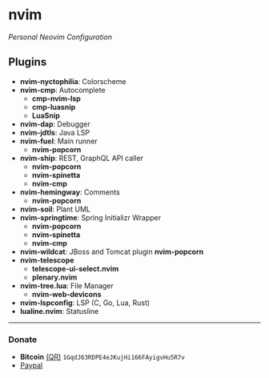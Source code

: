 # nvim
*Personal Neovim Configuration*

## Plugins
- **nvim-nyctophilia**: Colorscheme
- **nvim-cmp**: Autocomplete
    - **cmp-nvim-lsp**
    - **cmp-luasnip**
    - **LuaSnip**
- **nvim-dap**: Debugger
- **nvim-jdtls**: Java LSP
- **nvim-fuel**: Main runner
    - **nvim-popcorn**
- **nvim-ship**: REST, GraphQL API caller
    - **nvim-popcorn**
    - **nvim-spinetta**
    - **nvim-cmp**
- **nvim-hemingway**: Comments
    - **nvim-popcorn**
- **nvim-soil**: Plant UML
- **nvim-springtime**: Spring Initializr Wrapper
    - **nvim-popcorn**
    - **nvim-spinetta**
    - **nvim-cmp**
- **nvim-wildcat**: JBoss and Tomcat plugin
    **nvim-popcorn**
- **nvim-telescope**
    - **telescope-ui-select.nvim**
    - **plenary.nvim**
- **nvim-tree.lua**: File Manager
    - **nvim-web-devicons**
- **nvim-lspconfig**: LSP (C, Go, Lua, Rust)
- **lualine.nvim**: Statusline

---

### Donate
- **Bitcoin** [(QR)](https://raw.githubusercontent.com/javiorfo/img/master/crypto/bitcoin.png)  `1GqdJ63RDPE4eJKujHi166FAyigvHu5R7v`
- [Paypal](https://www.paypal.com/donate/?hosted_button_id=FA7SGLSCT2H8G)
